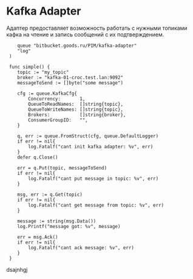 # Kafka Adapter

Адаптер предоставляет возможность работать с нужными топиками кафка на чтение и запись сообщений с их подтверждением.



```import (
 	queue "bitbucket.goods.ru/PIM/kafka-adapter"
 	"log"
 )
 
 func simple() {
 	topic := "my_topic"
 	broker := "kafka-01-croc.test.lan:9092"
 	messageToSend := []byte("some message")
 	
 	cfg := queue.KafkaCfg{
 		Concurrency:       1,
 		QueueToReadNames:  []string{topic},
 		QueueToWriteNames: []string{topic},
 		Brokers:           []string{broker},
 		ConsumerGroupID:   "",
 	}
 
 	q, err := queue.FromStruct(cfg, queue.DefaultLogger)
 	if err != nil{
 		log.Fatalf("cant init kafka adapter: %v", err)
 	}
 	defer q.Close()
 
 	err = q.Put(topic, messageToSend)
 	if err != nil{
 		log.Fatalf("cant put message in topic: %v", err)
 	}
 
 	msg, err := q.Get(topic)
 	if err != nil{
 		log.Fatalf("cant get message from topic: %v", err)
 	}
 
 	message := string(msg.Data())
 	log.Printf("message got: %v", message)
 
 	err = msg.Ack()
 	if err != nil{
 		log.Fatalf("cant ack message: %v", err)
 	}
 }
```
dsajnhgj